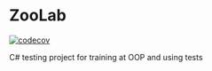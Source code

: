 # ZooLab
[![codecov](https://codecov.io/gh/koshelevandrey/ZooLab/branch/master/graph/badge.svg?token=LQH6R7WHPO)](https://codecov.io/gh/koshelevandrey/ZooLab)

C# testing project for training at OOP and using tests

